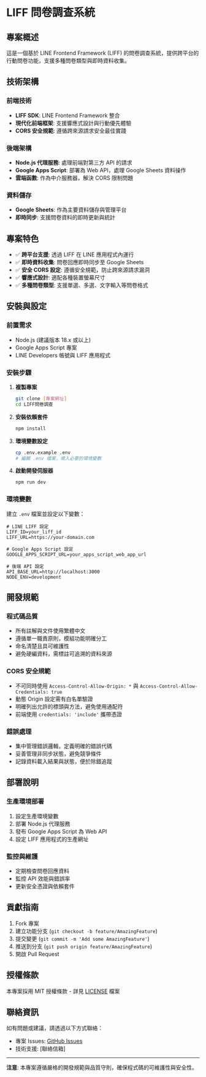 # LIFF 問卷調查系統

## 專案概述

這是一個基於 LINE Frontend Framework (LIFF) 的問卷調查系統，提供跨平台的行動問卷功能，支援多種問卷類型與即時資料收集。

## 技術架構

### 前端技術
- **LIFF SDK**: LINE Frontend Framework 整合
- **現代化前端框架**: 支援響應式設計與行動優先體驗
- **CORS 安全規範**: 遵循跨來源請求安全最佳實踐

### 後端架構
- **Node.js 代理服務**: 處理前端對第三方 API 的請求
- **Google Apps Script**: 部署為 Web API，處理 Google Sheets 資料操作
- **雲端函數**: 作為中介服務器，解決 CORS 限制問題

### 資料儲存
- **Google Sheets**: 作為主要資料儲存與管理平台
- **即時同步**: 支援問卷資料的即時更新與統計

## 專案特色

- ✅ **跨平台支援**: 透過 LIFF 在 LINE 應用程式內運行
- ✅ **即時資料收集**: 問卷回應即時同步至 Google Sheets
- ✅ **安全 CORS 設定**: 遵循安全規範，防止跨來源請求漏洞
- ✅ **響應式設計**: 適配各種裝置螢幕尺寸
- ✅ **多種問卷類型**: 支援單選、多選、文字輸入等問卷格式

## 安裝與設定

### 前置需求
- Node.js (建議版本 18.x 或以上)
- Google Apps Script 專案
- LINE Developers 帳號與 LIFF 應用程式

### 安裝步驟

1. **複製專案**
   ```bash
   git clone [專案網址]
   cd LIFF問卷調查
   ```

2. **安裝依賴套件**
   ```bash
   npm install
   ```

3. **環境變數設定**
   ```bash
   cp .env.example .env
   # 編輯 .env 檔案，填入必要的環境變數
   ```

4. **啟動開發伺服器**
   ```bash
   npm run dev
   ```

### 環境變數

建立 `.env` 檔案並設定以下變數：

```env
# LINE LIFF 設定
LIFF_ID=your_liff_id
LIFF_URL=https://your-domain.com

# Google Apps Script 設定
GOOGLE_APPS_SCRIPT_URL=your_apps_script_web_app_url

# 後端 API 設定
API_BASE_URL=http://localhost:3000
NODE_ENV=development
```

## 開發規範

### 程式碼品質
- 所有註解與文件使用繁體中文
- 遵循單一職責原則，模組功能明確分工
- 命名清楚且具可維護性
- 避免硬編資料，需標註可追溯的資料來源

### CORS 安全規範
- 不可同時使用 `Access-Control-Allow-Origin: *` 與 `Access-Control-Allow-Credentials: true`
- 動態 Origin 設定需有白名單驗證
- 明確列出允許的標頭與方法，避免使用通配符
- 前端使用 `credentials: 'include'` 攜帶憑證

### 錯誤處理
- 集中管理錯誤邏輯，定義明確的錯誤代碼
- 妥善管理非同步狀態，避免競爭條件
- 記錄資料載入結果與狀態，便於除錯追蹤

## 部署說明

### 生產環境部署
1. 設定生產環境變數
2. 部署 Node.js 代理服務
3. 發布 Google Apps Script 為 Web API
4. 設定 LIFF 應用程式的生產網址

### 監控與維護
- 定期檢查問卷回應資料
- 監控 API 效能與錯誤率
- 更新安全憑證與依賴套件

## 貢獻指南

1. Fork 專案
2. 建立功能分支 (`git checkout -b feature/AmazingFeature`)
3. 提交變更 (`git commit -m 'Add some AmazingFeature'`)
4. 推送到分支 (`git push origin feature/AmazingFeature`)
5. 開啟 Pull Request

## 授權條款

本專案採用 MIT 授權條款 - 詳見 [LICENSE](LICENSE) 檔案

## 聯絡資訊

如有問題或建議，請透過以下方式聯絡：
- 專案 Issues: [GitHub Issues](專案網址/issues)
- 技術支援: [聯絡信箱]

---

**注意**: 本專案遵循嚴格的開發規範與品質守則，確保程式碼的可維護性與安全性。 